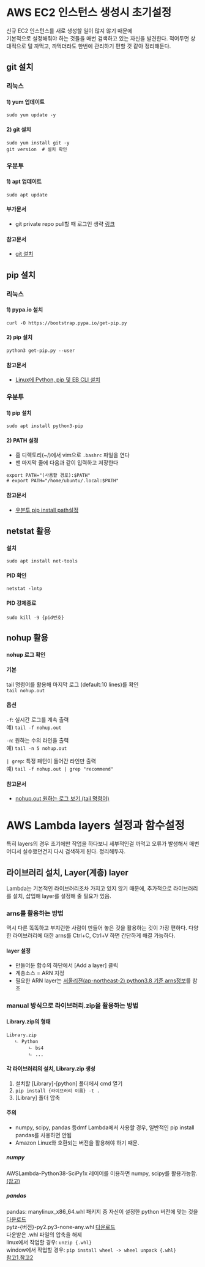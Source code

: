 # AWS EC2 인스턴스 생성시 초기설정
신규 EC2 인스턴스를 새로 생성할 일이 많지 않기 때문에  
기본적으로 설정해줘야 하는 것들을 매번 검색하고 있는 자신을 발견한다.
적어두면 상대적으로 덜 까먹고, 까먹더라도 한번에 관리하기 편할 것 같아 정리해둔다.

## git 설치
### 리눅스
#### 1) yum 업데이트
`sudo yum update -y`
#### 2) git 설치
`sudo yum install git -y`  
`git version  # 설치 확인`

### 우분투
#### 1) apt 업데이트
`sudo apt update`


#### 부가문서
- git private repo pull할 때 로그인 생략 [링크](https://github.com/BrainNim/Study/blob/main/Git.md)

#### 참고문서
- [git 설치](https://chucoding.tistory.com/23)


## pip 설치
### 리눅스
#### 1) pypa.io 설치
`curl -O https://bootstrap.pypa.io/get-pip.py`
#### 2) pip 설치
`python3 get-pip.py --user`
#### 참고문서
- [Linux에 Python, pip 및 EB CLI 설치](https://docs.aws.amazon.com/ko_kr/elasticbeanstalk/latest/dg/eb-cli3-install-linux.html)

### 우분투
#### 1) pip 설치
`sudo apt install python3-pip`
#### 2) PATH 설정
- 홈 디렉토리(~/)에서 vim으로 `.bashrc` 파일을 연다
- 맨 마지막 줄에 다음과 같이 입력하고 저장한다
```
export PATH="(사용할 경로):$PATH"
# export PATH="/home/ubuntu/.local:$PATH"
```

#### 참고문서
- [우분투 pip install path설정](https://www.tuwlab.com/ece/231)


## netstat 활용
#### 설치
`sudo apt install net-tools`
#### PID 확인
`netstat -lntp`
#### PID 강제종료
`sudo kill -9 {pid번호}`


## nohup 활용
#### nohup 로그 확인
#### 기본  
tail 명령어를 활용해 마지막 로그 (default:10 lines)를 확인  
`tail nohup.out`  
#### 옵션
`-f`: 실시간 로그를 계속 출력  
예) `tail -f nohup.out`

`-n`: 원하는 수의 라인을 출력  
예) `tail -n 5 nohup.out`

`| grep`: 특정 패턴이 들어간 라인만 출력  
예) `tail -f nohup.out | grep "recommend"`

#### 참고문서
- [nohup.out 원하는 로그 보기 (tail 명령어)](https://seongbindb.tistory.com/146)


# AWS Lambda layers 설정과 함수설정
특히 layers의 경우 초기에만 작업을 하다보니 세부적인걸 까먹고 오류가 발생해서
매번 어디서 실수했던건지 다시 검색하게 된다. 정리해두자.

## 라이브러리 설치, Layer(계층) layer
Lambda는 기본적인 라이브러리조차 가지고 있지 않기 때문에, 
추가적으로 라이브러리를 설치, 삽입해 layer를 설정해 줄 필요가 있음.

### arns를 활용하는 방법
역시 다른 똑똑하고 부지런한 사람이 만들어 놓은 것을 활용하는 것이 가장 편하다.
다양한 라이브러리에 대한 arns를 Ctrl+C, Ctrl+V 하면 간단하게 해결 가능하다.  

#### layer 설정
- 만들어둔 함수의 하단에서 [Add a layer] 클릭
- 계층소스 = ARN 지정
- 필요한 ARN layer는 [서울리젼(ap-northeast-2) python3.8 기준 arns정보](https://github.com/keithrozario/Klayers/blob/master/deployments/python3.8/arns/ap-northeast-2.csv)를 참조


### manual 방식으로 라이브러리.zip을 활용하는 방법

#### Library.zip의 형태
```
Library.zip
   ㄴ Python
        ㄴ bs4
        ㄴ ...
```

#### 각 라이브러리의 설치, Library.zip 생성
1) 설치할 [Library]-[python] 폴더에서 cmd 열기
2) `pip install {라이브러리 이름} -t .`
3) [Library] 폴더 압축 

#### 주의
- numpy, scipy, pandas 등dmf Lambda에서 사용할 경우, 일반적인 pip install pandas를 사용하면 안됨
- Amazon Linux와 호환되는 버전을 활용해야 하기 때문.

##### numpy
AWSLambda-Python38-SciPy1x 레이어를 이용하면 numpy, scipy를 활용가능함. [(참고)](https://aws.amazon.com/ko/blogs/korea/new-for-aws-lambda-use-any-programming-language-and-share-common-components/)

##### pandas
pandas: manylinux_x86_64.whl 패키지 중 자신이 설정한 python 버전에 맞는 것을 [다운로드](https://pypi.org/project/pandas/#files)  
pytz-{버전}-py2.py3-none-any.whl [다운로드](https://pypi.org/project/pytz/#files)  
다운받은 .whl 파일의 압축을 해제  
linux에서 작업할 경우: `unzip {.whl}`  
window에서 작업할 경우: `pip install wheel -> wheel unpack {.whl}`  
[참고1](https://smartshk.tistory.com/9),[참고2](https://www.youtube.com/watch?v=1UDEp90S9h8)  


